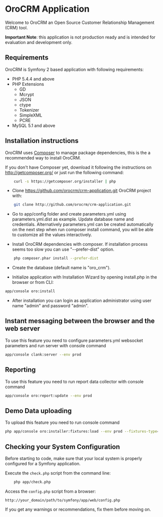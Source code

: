 # OroCRM Application

Welcome to OroCRM an Open Source Customer Relationship Management (CRM) tool.

**Important Note**: this application is not production ready and is intended for evaluation and development only.

## Requirements

OroCRM is Symfony 2 based application with following requirements:

* PHP 5.4.4 and above
* PHP Extensions
    * GD
    * Mcrypt
    * JSON
    * ctype
    * Tokenizer
    * SimpleXML
    * PCRE
* MySQL 5.1 and above

## Installation instructions

OroCRM uses [Composer][1] to manage package dependencies, this is the a recommended way to install OroCRM.

If you don't have Composer yet, download it following the instructions on http://getcomposer.org/
or just run the following command:

```bash
    curl -s https://getcomposer.org/installer | php
```

- Clone https://github.com/orocrm/crm-application.git OroCRM project with:

```bash
    git clone http://github.com/orocrm/crm-application.git
```

- Go to app/config folder and create parameters.yml using parameters.yml.dist as example. Update database name and credentials.
  Alternatively parameters.yml can be created automatically on the next step when run composer install command,
  you will be able to customize all the values interactively.

- Install OroCRM dependencies with composer. If installation process seems too slow you can use "--prefer-dist" option.

```bash
    php composer.phar install --prefer-dist
```

- Create the database (default name is "oro_crm").

- Initialize application with Installation Wizard by opening install.php in the browser or from CLI:

```bash  
app/console oro:install
```

- After installation you can login as application administrator using user name "admin" and password "admin".

Instant messaging between the browser and the web server
--------------------------------------------------------
To use this feature you need to configure parameters.yml websocket parameters and run server with console command

```bash
app/console clank:server --env prod
```

Reporting
---------
To use this feature you need to run report data collector with console command

```bash
app/console oro:report:update --env prod
```

Demo Data uploading
---------
To upload this feature you need to run console command

 ```bash
php app/console oro:installer:fixtures:load --env prod --fixtures-type=demo
```

Checking your System Configuration
-------------------------------------

Before starting to code, make sure that your local system is properly
configured for a Symfony application.

Execute the `check.php` script from the command line:

```bash
    php app/check.php
```

Access the `config.php` script from a browser:

    http://your_domain/path/to/symfony/app/web/config.php

If you get any warnings or recommendations, fix them before moving on.


[1]:  http://symfony.com/doc/2.3/book/installation.html
[2]:  http://getcomposer.org/
